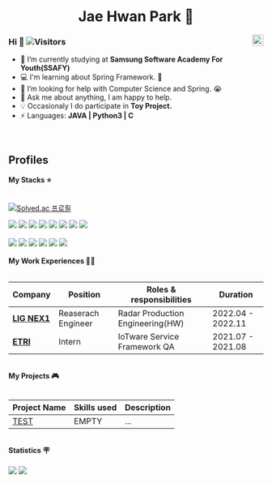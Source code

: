 <div align='center'><h1>Jae Hwan Park 🙂</h1></div>
<div align="center">
<a href="https://www.linkedin.com/in/gogogosing" target="_blank" rel="nofollow"><img align="right" alt="Keshav's Linkdein" width="22px" src="https://img.icons8.com/color/48/000000/linkedin-2--v2.png" /></a>
</div>

### Hi  👋  ![Visitors](https://api.visitorbadge.io/api/visitors?path=https%3A%2F%2Fgithub.com%2FEstablers&label=Visitors&countColor=%23263759&style=flat)
- 💙 I’m currently studying at  **Samsung Software Academy For Youth(SSAFY)** 
- 💻 I'm learning about Spring Framework. 🥬
- 🤔 I’m looking for help with Computer Science and Spring. 😭
- 💬 Ask me about anything, I am happy to help.
- 💡 Occasionaly I do participate in **Toy Project.**
- ⚡ Languages: **JAVA | Python3 | C** 

<br />

## Profiles
<summary><b> My Stacks ⭐</b></summary> 
<br>

[![Solved.ac
프로필](http://mazassumnida.wtf/api/mini/generate_badge?boj=establers)](https://solved.ac/establers)
<br>
<div>
<img src="https://img.shields.io/badge/C-A8B9CC?style=flat&logo=C&logoColor=white"/>
<img src="https://img.shields.io/badge/Python-3776AB?style=flat&logo=Python&logoColor=white"/> 
<img src="https://img.shields.io/badge/Spring-6DB33F?style=flat&logo=Spring&logoColor=white"/> 
<img src="https://img.shields.io/badge/Spring Boot-6DB33F?style=flat&logo=SpringBoot&logoColor=white"/> 
<img src="https://img.shields.io/badge/Java-007396?style=flat&logo=Java&logoColor=white"/>
<img src="https://img.shields.io/badge/MySQL-4479A1?style=flat&logo=MySQL&logoColor=white"/>
<img src="https://img.shields.io/badge/Amazon EC2-FF9900?style=flat&logo=amazonec2&logoColor=white"/>
  <img src="https://img.shields.io/badge/Matlab-0062A0?style=flat&logo=matlab&logoColor=white"/>
</div>
<br>
<div>
<img src="https://img.shields.io/badge/Arduino-00979D?style=flat&logo=Arduino&logoColor=white"/>
<img src="https://img.shields.io/badge/Raspberry Pi-A22846?style=flat&logo=raspberrypi&logoColor=white"/> 
<img src="https://img.shields.io/badge/STMicroelectronics-03234B?style=flat&logo=STMicroelectronics&logoColor=white"/>
<img src="https://img.shields.io/badge/Electronic Circuit-000000?style=flat&logo=..&logoColor=white"/>
<img src="https://img.shields.io/badge/Jetson Nano-76b900?style=flat&logo=nvidia&logoColor=white"/>
<img src="https://img.shields.io/badge/ROS-22314E?style=flat&logo=ROS&logoColor=white"/> 
</div>
<br>
<!-- start work experience section -->
<summary><b> My Work Experiences 👨‍💼 </b></summary>
<br>
<table>
  <thead>
    <tr>
      <th>Company</th>
      <th>Position</th>
      <th>Roles & responsibilities</th>
      <th>Duration</th>
    </tr>
  </thead>
  <tbody>
     <tr>
      <td><b><a href="https://www.lignex1.com/">LIG NEX1</a> </b></td>
      <td>Reaserach Engineer</td>
      <td>Radar Production Engineering(HW)</td>
      <td>2022.04 - 2022.11</td>
    </tr>
    <tr>
      <td><b><a href="https://www.etri.re.kr/intro.html">ETRI</a> </b></td>
      <td>Intern</td>
      <td>IoTware Service Framework QA</td>
      <td>2021.07 - 2021.08</td>
    </tr>
  </tbody>
</table>
<!-- end work experience section -->

<!-- start work project section -->
<br>
<summary><b> My Projects 🎮</b></summary>
<br>

<table>
  <thead>
    <tr>
      <th>Project Name</th>
      <th>Skills used</th>
      <th>Description</th>
    </tr>
  </thead>
  <tbody>
    <tr>
      <td><a href='www.naver.com'>TEST</a></td>
      <td>EMPTY</td>
      <td>...</td>
    </tr>
  </tbody>
</table>

<!-- end work project section -->
<br>
<!-- start statics fun section -->

<summary><b> Statistics 🪧</b></summary>
<br>
<div>
<img src='https://github-readme-stats.vercel.app/api?username=establers&show_icons=true&theme=transparent&line_height=20' />
<img src='https://github-readme-stats.vercel.app/api/top-langs/?username=establers&hide_langs_below=5&layout=compact' />
</div>


